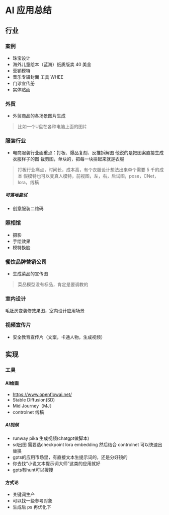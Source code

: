 # AI 应用总结

  

## 行业
### 案例
* 珠宝设计
* 海外儿童绘本（蓝海）纸质版卖 40 美金
* 营销模特 
* 音乐专辑封面 工具 WHEE
* 门诊宣传册
* 实体贴画


### 外贸
* 外贸商品的各场景图片生成
> 比如一个U盘在各种电脑上面的图片

### 服装行业
* 电商服装行业画重点：打板、爆品复刻、反推拆解图
他说的是把图案直接生成衣服样子的图 裁剪图，单块的，把每一块拼起来就是衣服

> 打板行业痛点，时间长，成本高，有个衣服设计想法出来单个需要 5 千的成本
假模特也可以变真人模特，前视图，左，右，后试图，pose，CNet，lora，线稿
##### 可落地尝试
* 创意服装二维码

### 照相馆
* 摄影
* 手绘效果
* 模特换脸    

### 餐饮品牌营销公司
* 生成菜品的宣传图
> 菜品模型没有标品，肯定是要调教的

### 室内设计
毛胚房变装修效果图，室内设计应用场景

### 视频宣传片
* 安全教育宣传片（文案，卡通人物，生成视频）

## 实现
### 工具
#### AI绘画
* https://www.openflowai.net/
* Stable Diffusion(SD)
* Mid Journey（MJ）
* controlnet 线稿

##### AI视频
* runway pika 生成视频(chatgpt做脚本)
* sd出图 需要选checkpoint lora embedding 然后结合 controlnet 可以快速出替换
* gpts的应用市场里，有直接文本生提示词的，还是分好镜的
* 你去找“小说文本提示词大师”这类的应用就好
* gpts有hunt可以搜搜    

#### 方式论
* 关键词生产
* 可以找一些参考对象
* 生成后 ps 再优化下
